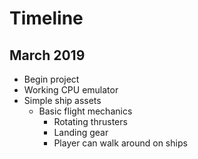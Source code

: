 # Timeline

## March 2019

- Begin project
- Working CPU emulator
- Simple ship assets
  - Basic flight mechanics
    - Rotating thrusters
    - Landing gear
    - Player can walk around on ships

